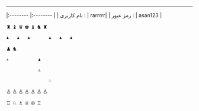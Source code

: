 


---



|:-------- |:-------- |
| نام کاربری :   | rarrrrr|
| رمز عبور :    | asan123  |



♜	 	♝	♛	♚	♝	♞	♜

 	♟	♟	♟	 	♟	♟	♟
  
♟	 	♞	 	 	 	 	 

 	♗	 	 	♟	 	 	 
  
 	 	 	 	♙	 	 	 
        
 	 	 	 	 	♘	 	 
          
♙	♙	♙	♙	 	♙	♙	♙

♖	♘	♗	♕	♔	 	 	♖

